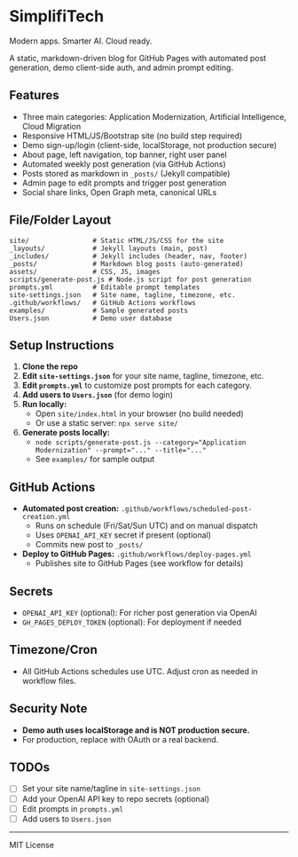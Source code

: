 # SimplifiTech

Modern apps. Smarter AI. Cloud ready.

A static, markdown-driven blog for GitHub Pages with automated post generation, demo client-side auth, and admin prompt editing.

## Features
- Three main categories: Application Modernization, Artificial Intelligence, Cloud Migration
- Responsive HTML/JS/Bootstrap site (no build step required)
- Demo sign-up/login (client-side, localStorage, not production secure)
- About page, left navigation, top banner, right user panel
- Automated weekly post generation (via GitHub Actions)
- Posts stored as markdown in `_posts/` (Jekyll compatible)
- Admin page to edit prompts and trigger post generation
- Social share links, Open Graph meta, canonical URLs

## File/Folder Layout
```
site/                # Static HTML/JS/CSS for the site
_layouts/            # Jekyll layouts (main, post)
_includes/           # Jekyll includes (header, nav, footer)
_posts/              # Markdown blog posts (auto-generated)
assets/              # CSS, JS, images
scripts/generate-post.js # Node.js script for post generation
prompts.yml          # Editable prompt templates
site-settings.json   # Site name, tagline, timezone, etc.
.github/workflows/   # GitHub Actions workflows
examples/            # Sample generated posts
Users.json           # Demo user database
```

## Setup Instructions
1. **Clone the repo**
2. **Edit `site-settings.json`** for your site name, tagline, timezone, etc.
3. **Edit `prompts.yml`** to customize post prompts for each category.
4. **Add users to `Users.json`** (for demo login)
5. **Run locally:**
   - Open `site/index.html` in your browser (no build needed)
   - Or use a static server: `npx serve site/`
6. **Generate posts locally:**
   - `node scripts/generate-post.js --category="Application Modernization" --prompt="..." --title="..."`
   - See `examples/` for sample output

## GitHub Actions
- **Automated post creation:** `.github/workflows/scheduled-post-creation.yml`
  - Runs on schedule (Fri/Sat/Sun UTC) and on manual dispatch
  - Uses `OPENAI_API_KEY` secret if present (optional)
  - Commits new post to `_posts/`
- **Deploy to GitHub Pages:** `.github/workflows/deploy-pages.yml`
  - Publishes site to GitHub Pages (see workflow for details)

## Secrets
- `OPENAI_API_KEY` (optional): For richer post generation via OpenAI
- `GH_PAGES_DEPLOY_TOKEN` (optional): For deployment if needed

## Timezone/Cron
- All GitHub Actions schedules use UTC. Adjust cron as needed in workflow files.

## Security Note
- **Demo auth uses localStorage and is NOT production secure.**
- For production, replace with OAuth or a real backend.

## TODOs
- [ ] Set your site name/tagline in `site-settings.json`
- [ ] Add your OpenAI API key to repo secrets (optional)
- [ ] Edit prompts in `prompts.yml`
- [ ] Add users to `Users.json`

---

MIT License
